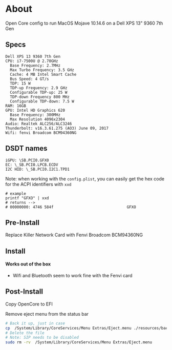 # About
Open Core config to run MacOS Mojave 10.14.6 on a Dell XPS 13" 9360 7th Gen 

## Specs

```
Dell XPS 13 9360 7th Gen
CPU: i7-7500U @ 2.70GHz
  Base Frequency: 2.7MHz
  Max Turbo Frequency: 3.5 GHz
  Cache: 4 MB Intel Smart Cache
  Bus Speed: 4 GT/s
  TDP: 15 W
  TDP-up Frequency: 2.9 GHz
  Configurable TDP-up: 25 W
  TDP-down Frequency 800 MHz
  Configurable TDP-down: 7.5 W
RAM: 16GB
GPU: Intel HD Graphics 620
  Base Frequency: 300MHz
  Max Resolution 4096x2304
Audio: Realtek ALC256/ALC3246
Thunderbolt: v16.3.61.275 (AO3) June 09, 2017
Wifi: fenvi Broadcom BCM94360NG
```


## DSDT names

```
iGPU: \SB.PCI0.GFX0
EC: \_SB.PCI0.LPCB.ECDV
I2C HID: \_SB.PCI0.I2C1.TPD1
```

Note: when working with the `config.plist`, you can easily get the hex code for the ACPI identifiers with `xxd`
```
# example
printf "GFXO" | xxd
# returns --> 
# 00000000: 4746 584f                                GFXO
```

## Pre-Install
Replace Killer Network Card with Fenvi Broadcom BCM94360NG

## Install

#### Works out of the box
- Wifi and Bluetooth seem to work fine with the Fenvi card

## Post-Install
Copy OpenCore to EFI

Remove eject menu from the status bar
```bash
# Back it up, just in case
cp  /System/Library/CoreServices/Menu Extras/Eject.menu ./resources/backup
# Delete the file
# Note: SIP needs to be disabled
sudo rm -rv  /System/Library/CoreServices/Menu Extras/Eject.menu
```
